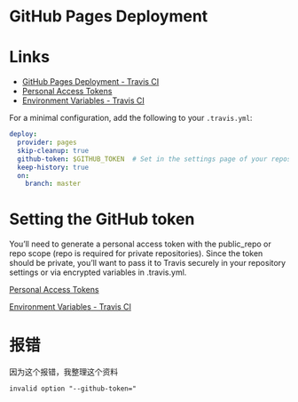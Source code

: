 # GitHub Pages Deployment

# Links

* [GitHub Pages Deployment - Travis CI](https://docs.travis-ci.com/user/deployment/pages/)
* [Personal Access Tokens](https://github.com/settings/tokens) 
* [Environment Variables - Travis CI](https://docs.travis-ci.com/user/environment-variables#defining-variables-in-repository-settings)

For a minimal configuration, add the following to your `.travis.yml`:

```yaml
deploy:
  provider: pages
  skip-cleanup: true
  github-token: $GITHUB_TOKEN  # Set in the settings page of your repository, as a secure variable
  keep-history: true
  on:
    branch: master
```

# Setting the GitHub token

You’ll need to generate a personal access token with the public_repo or repo scope (repo is required for private repositories). Since the token should be private, you’ll want to pass it to Travis securely in your repository settings or via encrypted variables in .travis.yml.

[Personal Access Tokens](https://github.com/settings/tokens) 

[Environment Variables - Travis CI](https://docs.travis-ci.com/user/environment-variables#defining-variables-in-repository-settings)


# 报错

因为这个报错，我整理这个资料

`invalid option "--github-token="`

